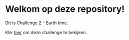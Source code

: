 # Welkom op deze repository!

Dit is Challenge 2 - Earth time.

Klik [hier](https://anastasiiahav.github.io/challenge-2-anastasiia/) om deze challenge te bekijken.

